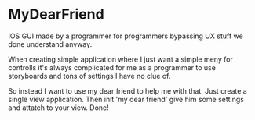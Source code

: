 # MyDearFriend
IOS GUI made by a programmer for programmers bypassing UX stuff we done understand anyway.

When creating simple application where I just want a simple meny for controlls it's always complicated for me as a programmer to use storyboards and tons of settings I have no clue of. 

So instead I want to use my dear friend to help me with that. Just create a single view application. Then init 'my dear friend' give him some settings and attatch to your view. Done!



